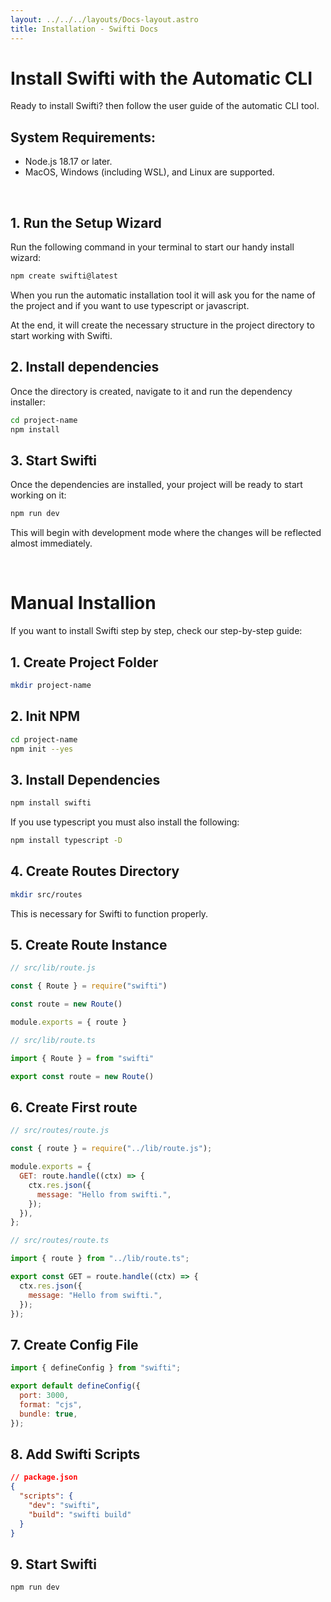 ```yaml
---
layout: ../../../layouts/Docs-layout.astro
title: Installation - Swifti Docs
---
```


# Install Swifti with the Automatic CLI

Ready to install Swifti? then follow the user guide of the automatic CLI tool.

## System Requirements:

- Node.js 18.17 or later.
- MacOS, Windows (including WSL), and Linux are supported.

<br />

## 1. Run the Setup Wizard

Run the following command in your terminal to start our handy install wizard:

```bash
npm create swifti@latest
```

When you run the automatic installation tool it will ask you for the name of the project and if you want to use typescript or javascript.

At the end, it will create the necessary structure in the project directory to start working with Swifti.

## 2. Install dependencies

Once the directory is created, navigate to it and run the dependency installer:

```bash
cd project-name
npm install
```

## 3. Start Swifti

Once the dependencies are installed, your project will be ready to start working on it:

```bash
npm run dev
```

This will begin with development mode where the changes will be reflected almost immediately.

<br />

# Manual Installion

If you want to install Swifti step by step, check our step-by-step guide:

## 1. Create Project Folder

```bash
mkdir project-name
```

## 2. Init NPM

```bash
cd project-name
npm init --yes
```

## 3. Install Dependencies

```bash
npm install swifti
```

If you use typescript you must also install the following:

```bash
npm install typescript -D
```

## 4. Create Routes Directory

```bash
mkdir src/routes
```

This is necessary for Swifti to function properly.

## 5. Create Route Instance

```js
// src/lib/route.js

const { Route } = require("swifti")

const route = new Route()

module.exports = { route }

// src/lib/route.ts

import { Route } = from "swifti"

export const route = new Route()
```

## 6. Create First route

```js
// src/routes/route.js

const { route } = require("../lib/route.js");

module.exports = {
  GET: route.handle((ctx) => {
    ctx.res.json({
      message: "Hello from swifti.",
    });
  }),
};

// src/routes/route.ts

import { route } from "../lib/route.ts";

export const GET = route.handle((ctx) => {
  ctx.res.json({
    message: "Hello from swifti.",
  });
});
```

## 7. Create Config File

```js
import { defineConfig } from "swifti";

export default defineConfig({
  port: 3000,
  format: "cjs",
  bundle: true,
});
```

## 8. Add Swifti Scripts

```json
// package.json
{
  "scripts": {
    "dev": "swifti",
    "build": "swifti build"
  }
}
```

## 9. Start Swifti

```bash
npm run dev
```
